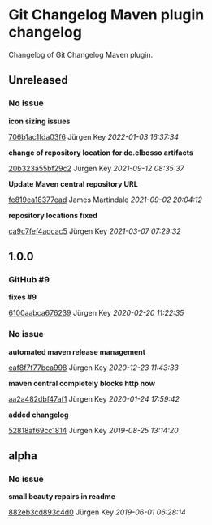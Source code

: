 # Git Changelog Maven plugin changelog

Changelog of Git Changelog Maven plugin.

## Unreleased
### No issue

**icon sizing issues**


[706b1ac1fda03f6](https://github.com/elbosso/swinginspector/commit/706b1ac1fda03f6) Jürgen Key *2022-01-03 16:37:34*

**change of repository location for de.elbosso artifacts**


[20b323a55bf29c2](https://github.com/elbosso/swinginspector/commit/20b323a55bf29c2) Jürgen Key *2021-09-12 08:35:37*

**Update Maven central repository URL**


[fe819ea18377ead](https://github.com/elbosso/swinginspector/commit/fe819ea18377ead) James Martindale *2021-09-02 20:04:12*

**repository locations fixed**


[ca9c7fef4adcac5](https://github.com/elbosso/swinginspector/commit/ca9c7fef4adcac5) Jürgen Key *2021-03-07 07:29:32*


## 1.0.0
### GitHub #9 

**fixes #9**


[6100aabca676239](https://github.com/elbosso/swinginspector/commit/6100aabca676239) Jürgen Key *2020-02-20 11:22:35*


### No issue

**automated maven release management**


[eaf8f7f77bca998](https://github.com/elbosso/swinginspector/commit/eaf8f7f77bca998) Jürgen Key *2020-12-23 11:43:33*

**maven central completely blocks http now**


[aa2a482dbf47af1](https://github.com/elbosso/swinginspector/commit/aa2a482dbf47af1) Jürgen Key *2020-01-24 17:59:42*

**added changelog**


[52818af69cc1814](https://github.com/elbosso/swinginspector/commit/52818af69cc1814) Jürgen Key *2019-08-25 13:14:20*


## alpha
### No issue

**small beauty repairs in readme**


[882eb3cd893c4d0](https://github.com/elbosso/swinginspector/commit/882eb3cd893c4d0) Jürgen Key *2019-06-01 06:28:14*


